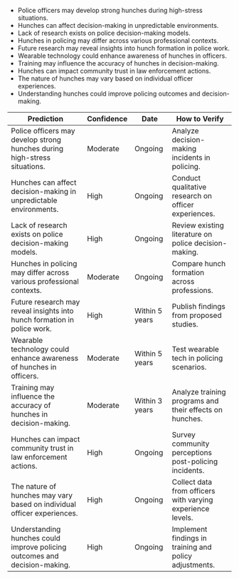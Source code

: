 - Police officers may develop strong hunches during high-stress situations.
- Hunches can affect decision-making in unpredictable environments.
- Lack of research exists on police decision-making models.
- Hunches in policing may differ across various professional contexts.
- Future research may reveal insights into hunch formation in police work.
- Wearable technology could enhance awareness of hunches in officers.
- Training may influence the accuracy of hunches in decision-making.
- Hunches can impact community trust in law enforcement actions.
- The nature of hunches may vary based on individual officer experiences.
- Understanding hunches could improve policing outcomes and decision-making.

| Prediction | Confidence | Date | How to Verify |
|------------|------------|------|----------------|
| Police officers may develop strong hunches during high-stress situations. | Moderate | Ongoing | Analyze decision-making incidents in policing. |
| Hunches can affect decision-making in unpredictable environments. | High | Ongoing | Conduct qualitative research on officer experiences. |
| Lack of research exists on police decision-making models. | High | Ongoing | Review existing literature on police decision-making. |
| Hunches in policing may differ across various professional contexts. | Moderate | Ongoing | Compare hunch formation across professions. |
| Future research may reveal insights into hunch formation in police work. | High | Within 5 years | Publish findings from proposed studies. |
| Wearable technology could enhance awareness of hunches in officers. | Moderate | Within 5 years | Test wearable tech in policing scenarios. |
| Training may influence the accuracy of hunches in decision-making. | Moderate | Within 3 years | Analyze training programs and their effects on hunches. |
| Hunches can impact community trust in law enforcement actions. | High | Ongoing | Survey community perceptions post-policing incidents. |
| The nature of hunches may vary based on individual officer experiences. | High | Ongoing | Collect data from officers with varying experience levels. |
| Understanding hunches could improve policing outcomes and decision-making. | High | Ongoing | Implement findings in training and policy adjustments. |
